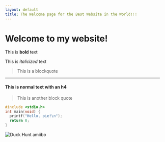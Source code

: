 ```yaml
---
layout: default
title: The Welcome page for the Best Website in the World!!!
---
```


# Welcome to my website!

This is **bold** text

This is *italicized* text

> This is a blockquote
---
#### This is normal text with an h4
> This is another block quote

```c
#include <stdio.h>
int main(void) {
  printf("Hello, pie!\n");
  return 0;
}
```
![Duck Hunt amiibo](https://assets.nintendo.com/image/upload/ar_16:9,b_auto:border,c_lpad/b_white/f_auto/q_auto/dpr_1.5/c_scale,w_1200/ncom/My%20Nintendo%20Store/EN-US/amiibo/amiibo-duckhunt-super-smash-bros-120626/120626-amiibo-duck-hunt-package-ssb-1200x675)

